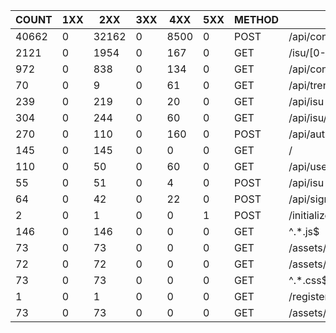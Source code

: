 | COUNT | 1XX |  2XX  | 3XX | 4XX  | 5XX | METHOD |             URI              |   SUM    |  AVG  |  P99  |  SUM(BODY)   | AVG(BODY)  |
|-------|-----|-------|-----|------|-----|--------|------------------------------|----------|-------|-------|--------------|------------|
| 40662 |   0 | 32162 |   0 | 8500 |   0 | POST   | /api/condition/[0-9a-z-]+$   | 2991.160 | 0.074 | 0.104 |       56.000 |      0.001 |
|  2121 |   0 |  1954 |   0 |  167 |   0 | GET    | /isu/[0-9a-z-]               |  326.392 | 0.154 | 0.820 | 27792982.000 |  13103.716 |
|   972 |   0 |   838 |   0 |  134 |   0 | GET    | /api/condition/[0-9a-z-]+$   |  144.248 | 0.148 | 0.432 |   267691.000 |    275.402 |
|    70 |   0 |     9 |   0 |   61 |   0 | GET    | /api/trend                   |   62.992 | 0.900 | 1.004 |     4444.000 |     63.486 |
|   239 |   0 |   219 |   0 |   20 |   0 | GET    | /api/isu                     |   36.556 | 0.153 | 0.420 |   159520.000 |    667.448 |
|   304 |   0 |   244 |   0 |   60 |   0 | GET    | /api/isu/[0-9a-z-]+$         |   27.944 | 0.092 | 0.304 |    38935.000 |    128.076 |
|   270 |   0 |   110 |   0 |  160 |   0 | POST   | /api/auth                    |   21.340 | 0.079 | 0.184 |     1840.000 |      6.815 |
|   145 |   0 |   145 |   0 |    0 |   0 | GET    | /                            |   10.296 | 0.071 | 0.224 |  1411275.000 |   9732.931 |
|   110 |   0 |    50 |   0 |   60 |   0 | GET    | /api/user/me                 |    9.184 | 0.083 | 0.236 |     3770.000 |     34.273 |
|    55 |   0 |    51 |   0 |    4 |   0 | POST   | /api/isu                     |    8.148 | 0.148 | 0.612 |     7692.000 |    139.855 |
|    64 |   0 |    42 |   0 |   22 |   0 | POST   | /api/signout                 |    5.620 | 0.088 | 0.252 |      462.000 |      7.219 |
|     2 |   0 |     1 |   0 |    0 |   1 | POST   | /initialize                  |    0.504 | 0.252 | 0.260 |       49.000 |     24.500 |
|   146 |   0 |   146 |   0 |    0 |   0 | GET    | ^.*.js$                      |    0.003 | 0.000 | 0.001 | 15721864.000 | 107684.000 |
|    73 |   0 |    73 |   0 |    0 |   0 | GET    | /assets/favicon.d0f5f504.svg |    0.001 | 0.000 | 0.001 |    25842.000 |    354.000 |
|    72 |   0 |    72 |   0 |    0 |   0 | GET    | /assets/logo_orange.svg      |    0.000 | 0.000 | 0.000 |   105768.000 |   1469.000 |
|    73 |   0 |    73 |   0 |    0 |   0 | GET    | ^.*.css$                     |    0.000 | 0.000 | 0.000 |   311199.000 |   4263.000 |
|     1 |   0 |     1 |   0 |    0 |   0 | GET    | /register                    |    0.000 | 0.000 | 0.000 |      349.000 |    349.000 |
|    73 |   0 |    73 |   0 |    0 |   0 | GET    | /assets/logo_white.svg       |    0.000 | 0.000 | 0.000 |   107018.000 |   1466.000 |
